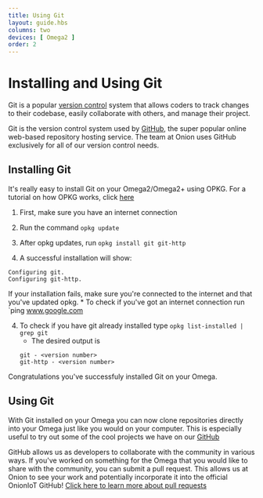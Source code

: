 ```yaml
---
title: Using Git
layout: guide.hbs
columns: two
devices: [ Omega2 ]
order: 2
---
```


# Installing and Using Git

[//]: # (brief intro to Git and version control)

Git is a popular [version control](https://git-scm.com/book/en/v2/Getting-Started-About-Version-Control) system that allows coders to track changes to their codebase, easily collaborate with others, and manage their project.

Git is the version control system used by [GitHub](https://github.com/), the super popular online web-based repository hosting service. The team at Onion uses GitHub exclusively for all of our version control needs.

## Installing Git

[//]: # (steps on using opkg to install Git)
It's really easy to install Git on your Omega2/Omega2+ using OPKG. For a tutorial on how OPKG works, click [here](./Using-opkg.md)
1. First, make sure you have an internet connection

2. Run the command `opkg update`

3. After opkg updates, run `opkg install git git-http`

4. A successful installation will show:
```
Configuring git.
Configuring git-http.
```

If your installation fails, make sure you're connected to the internet and that you've updated opkg.
	* To check if you've got an internet connection run `ping www.google.com

4. To check if you have git already installed type `opkg list-installed | grep git`
	* The desired output is
	```
	git - <version number>
	git-http - <version number>
	```

Congratulations you've successfuly installed Git on your Omega.


## Using Git

[//]: # (brief steps using git on the omega to download projects from github)
With Git installed on your Omega you can now clone repositories directly into your Omega just like you would on your computer. This is especially useful to try out some of the cool projects we have on our [GitHub](https://github.com/OnionIoT/)

[//]: # (exalt the virtues of github and collaborative projects and how much onion loves this stuff)
GitHub allows us as developers to collaborate with the community in various ways. If you've worked on something for the Omega that you would like to share with the community, you can submit a pull request. This allows us at Onion to see your work and potentially incorporate it into the official OnionIoT GitHub!
[Click here to learn more about pull requests](https://help.github.com/articles/about-pull-requests/)

[//]: # (add an example)
